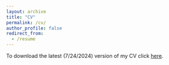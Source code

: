 ```yaml
---
layout: archive
title: "CV"
permalink: /cv/
author_profile: false
redirect_from:
  - /resume
---
```


To download the latest (7/24/2024) version of my CV click [here](/files/SamanEN-CV.pdf).
